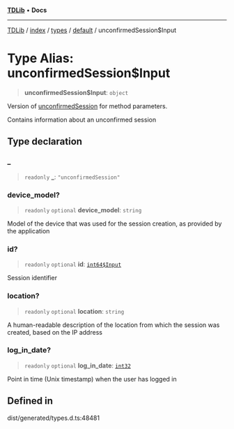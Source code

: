 [**TDLib**](../../../../../../README.md) • **Docs**

***

[TDLib](../../../../../../modules.md) / [index](../../../../../README.md) / [types](../../../README.md) / [default](../README.md) / unconfirmedSession$Input

# Type Alias: unconfirmedSession$Input

> **unconfirmedSession$Input**: `object`

Version of [unconfirmedSession](unconfirmedSession.md) for method parameters.

Contains information about an unconfirmed session

## Type declaration

### \_

> `readonly` **\_**: `"unconfirmedSession"`

### device\_model?

> `readonly` `optional` **device\_model**: `string`

Model of the device that was used for the session creation, as provided by the application

### id?

> `readonly` `optional` **id**: [`int64$Input`](int64$Input.md)

Session identifier

### location?

> `readonly` `optional` **location**: `string`

A human-readable description of the location from which the session was created, based on the IP address

### log\_in\_date?

> `readonly` `optional` **log\_in\_date**: [`int32`](int32.md)

Point in time (Unix timestamp) when the user has logged in

## Defined in

dist/generated/types.d.ts:48481
